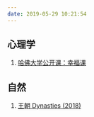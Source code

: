 ```yaml
---
date: 2019-05-29 10:21:54
---
```


## 心理学
1. [哈佛大学公开课：幸福课](http://open.163.com/movie/2006/1/1/9/M6HV755O6_M6HV8DF19.html)

## 自然
1. [王朝 Dynasties (2018)](https://movie.douban.com/subject/27182707/)
